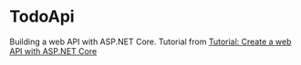 # TodoApi
Building a web API with ASP.NET Core. Tutorial from [Tutorial: Create a web API with ASP.NET Core](https://docs.microsoft.com/en-us/aspnet/core/tutorials/first-web-api?view=aspnetcore-3.1&amp;tabs=visual-studio-code)
